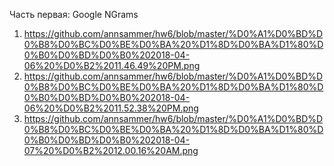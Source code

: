 Часть первая: Google NGrams
1) https://github.com/annsammer/hw6/blob/master/%D0%A1%D0%BD%D0%B8%D0%BC%D0%BE%D0%BA%20%D1%8D%D0%BA%D1%80%D0%B0%D0%BD%D0%B0%202018-04-06%20%D0%B2%2011.46.49%20PM.png
2) https://github.com/annsammer/hw6/blob/master/%D0%A1%D0%BD%D0%B8%D0%BC%D0%BE%D0%BA%20%D1%8D%D0%BA%D1%80%D0%B0%D0%BD%D0%B0%202018-04-06%20%D0%B2%2011.52.38%20PM.png
3) https://github.com/annsammer/hw6/blob/master/%D0%A1%D0%BD%D0%B8%D0%BC%D0%BE%D0%BA%20%D1%8D%D0%BA%D1%80%D0%B0%D0%BD%D0%B0%202018-04-07%20%D0%B2%2012.00.16%20AM.png
